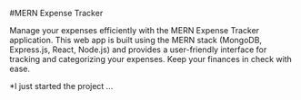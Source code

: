 #MERN Expense Tracker

Manage your expenses efficiently with the MERN Expense Tracker application. This web app is built using the MERN stack (MongoDB, Express.js, React, Node.js) and provides a user-friendly interface for tracking and categorizing your expenses. Keep your finances in check with ease.

\*I just started the project ...

